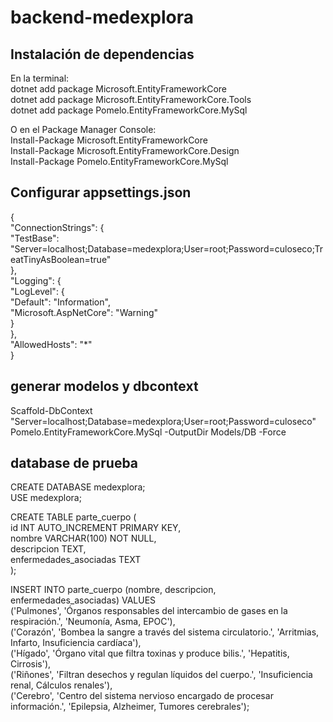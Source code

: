 
# backend-medexplora

## Instalación de dependencias

En la terminal:  
dotnet add package Microsoft.EntityFrameworkCore  
dotnet add package Microsoft.EntityFrameworkCore.Tools  
dotnet add package Pomelo.EntityFrameworkCore.MySql  

O en el Package Manager Console:  
Install-Package Microsoft.EntityFrameworkCore  
Install-Package Microsoft.EntityFrameworkCore.Design  
Install-Package Pomelo.EntityFrameworkCore.MySql  

## Configurar appsettings.json  

{  
"ConnectionStrings": {  
"TestBase": "Server=localhost;Database=medexplora;User=root;Password=culoseco;TreatTinyAsBoolean=true"  
},  
"Logging": {  
"LogLevel": {  
"Default": "Information",  
"Microsoft.AspNetCore": "Warning"  
}  
},  
"AllowedHosts": "*"  
}  

## generar modelos y dbcontext 
Scaffold-DbContext "Server=localhost;Database=medexplora;User=root;Password=culoseco" Pomelo.EntityFrameworkCore.MySql -OutputDir Models/DB -Force  

## database de prueba  
CREATE DATABASE medexplora;  
USE medexplora;  

CREATE TABLE parte_cuerpo (  
    id INT AUTO_INCREMENT PRIMARY KEY,  
    nombre VARCHAR(100) NOT NULL,  
    descripcion TEXT,  
    enfermedades_asociadas TEXT  
);  

INSERT INTO parte_cuerpo (nombre, descripcion, enfermedades_asociadas) VALUES  
('Pulmones', 'Órganos responsables del intercambio de gases en la respiración.', 'Neumonía, Asma, EPOC'),  
('Corazón', 'Bombea la sangre a través del sistema circulatorio.', 'Arritmias, Infarto, Insuficiencia cardíaca'),  
('Hígado', 'Órgano vital que filtra toxinas y produce bilis.', 'Hepatitis, Cirrosis'),  
('Riñones', 'Filtran desechos y regulan líquidos del cuerpo.', 'Insuficiencia renal, Cálculos renales'),  
('Cerebro', 'Centro del sistema nervioso encargado de procesar información.', 'Epilepsia, Alzheimer, Tumores cerebrales');  

